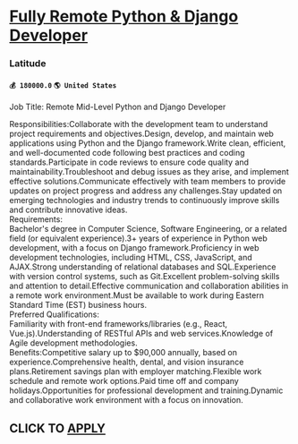 # [Fully Remote Python & Django Developer](https://www.remotewlb.com/apply/fully-remote-python-django-developer)  
### Latitude  
#### `💰 180000.0` `🌎 United States`  
Job Title: Remote Mid-Level Python and Django Developer  
  
Responsibilities:Collaborate with the development team to understand project requirements and objectives.Design, develop, and maintain web applications using Python and the Django framework.Write clean, efficient, and well-documented code following best practices and coding standards.Participate in code reviews to ensure code quality and maintainability.Troubleshoot and debug issues as they arise, and implement effective solutions.Communicate effectively with team members to provide updates on project progress and address any challenges.Stay updated on emerging technologies and industry trends to continuously improve skills and contribute innovative ideas.  
Requirements:  
Bachelor's degree in Computer Science, Software Engineering, or a related field (or equivalent experience).3+ years of experience in Python web development, with a focus on Django framework.Proficiency in web development technologies, including HTML, CSS, JavaScript, and AJAX.Strong understanding of relational databases and SQL.Experience with version control systems, such as Git.Excellent problem-solving skills and attention to detail.Effective communication and collaboration abilities in a remote work environment.Must be available to work during Eastern Standard Time (EST) business hours.  
Preferred Qualifications:  
Familiarity with front-end frameworks/libraries (e.g., React, Vue.js).Understanding of RESTful APIs and web services.Knowledge of Agile development methodologies.  
Benefits:Competitive salary up to $90,000 annually, based on experience.Comprehensive health, dental, and vision insurance plans.Retirement savings plan with employer matching.Flexible work schedule and remote work options.Paid time off and company holidays.Opportunities for professional development and training.Dynamic and collaborative work environment with a focus on innovation.  
## CLICK TO [APPLY](https://www.remotewlb.com/apply/fully-remote-python-django-developer)

